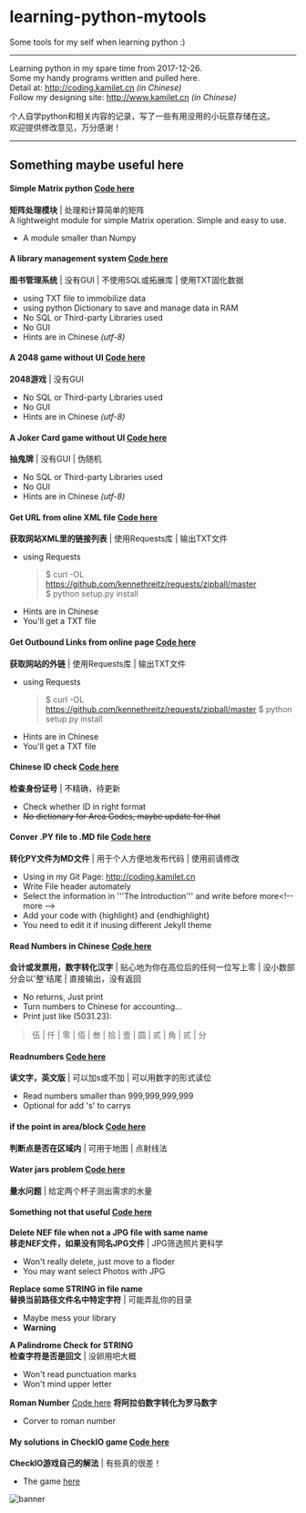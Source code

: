 # learning-python-mytools
Some tools for my self when learning python :)

---
Learning python in my spare time from 2017-12-26.  
Some my handy programs written and pulled here.  
Detail at: http://coding.kamilet.cn _(in Chinese)_  
Follow my designing site: http://www.kamilet.cn _(in Chinese)_  

个人自学python和相关内容的记录，写了一些有用没用的小玩意存储在这。  
欢迎提供修改意见，万分感谢！

---
## Something maybe useful here

#### Simple Matrix python [Code here](https://github.com/Kamilet/Simple-Matrix-python)
**矩阵处理模块** \| 处理和计算简单的矩阵  
A lightweight module for simple Matrix operation. Simple and easy to use.  
+ A module smaller than Numpy

#### A library management system [Code here](https://github.com/Kamilet/learning-coding/tree/master/simple-program/python-library-system)  
**图书管理系统** \| 没有GUI \| 不使用SQL或拓展库 \| 使用TXT固化数据  
+ using TXT file to immobilize data
+ using python Dictionary to save and manage data in RAM
+ No SQL or Third-party Libraries used
+ No GUI
+ Hints are in Chinese _(utf-8)_

#### A 2048 game without UI [Code here](https://github.com/Kamilet/learning-coding/tree/master/simple-program/2048-python-game)  
**2048游戏** \| 没有GUI  
+ No SQL or Third-party Libraries used
+ No GUI
+ Hints are in Chinese _(utf-8)_

#### A Joker Card game without UI [Code here](https://github.com/Kamilet/learning-coding/tree/master/simple-program/try-not-remain-joker-python-game)
**抽鬼牌** \| 没有GUI \| 伪随机  
+ No SQL or Third-party Libraries used
+ No GUI
+ Hints are in Chinese _(utf-8)_

#### Get URL from oline XML file [Code here](https://github.com/Kamilet/learning-coding/blob/master/simple-program/tools-in-python-shell/get-url-in-XML.py)  
**获取网站XML里的链接列表** \| 使用Requests库 \| 输出TXT文件  
+ using Requests
    >$ curl -OL https://github.com/kennethreitz/requests/zipball/master  
    >$ python setup.py install
+ Hints are in Chinese
+ You'll get a TXT file

#### Get Outbound Links from online page [Code here](https://github.com/Kamilet/learning-coding/blob/master/simple-program/tools-in-python-shell/get-exURL-in-HTML.py)  
**获取网站的外链** \| 使用Requests库 \| 输出TXT文件  
+ using Requests
    >$ curl -OL https://github.com/kennethreitz/requests/zipball/master
    >$ python setup.py install
+ Hints are in Chinese
+ You'll get a TXT file

#### Chinese ID check [Code here](https://github.com/Kamilet/learning-coding/blob/master/simple-program/tools-in-python-shell/Chinese-ID-Check%20simple.py)  
**检查身份证号** \| 不精确，待更新  
+ Check whether ID in right format
+ ~~No dictionary for Area Codes, maybe update for that~~

#### Conver .PY file to .MD file [Code here](https://github.com/Kamilet/learning-coding/blob/master/simple-program/tools-in-python-shell/PY-to-MD-for-jekyll-POST.py)  
**转化PY文件为MD文件** \| 用于个人方便地发布代码 \| 使用前请修改  
+ Using in my Git Page: http://coding.kamilet.cn
+ Write File header automately
+ Select the information in &apos;&apos;&apos;The Introduction&apos;&apos;&apos; and write before more&lt;!-- more --&gt;
+ Add your code with {highlight} and {endhighlight}
+ You need to edit it if inusing different Jekyll theme

#### Read Numbers in Chinese [Code here](https://github.com/Kamilet/learning-coding/blob/master/simple-program/tools-in-python-shell/Chinese-Number.py)
**会计或发票用，数字转化汉字** \| 贴心地为你在高位后的任何一位写上零 \| 没小数部分会以'整'结尾 \| 直接输出，没有返回  
+ No returns, Just print
+ Turn numbers to Chinese for accounting...
+ Print just like (5031.23):  

> 伍 | 仟 | 零 | 佰 | 叁 | 拾 | 壹 | 圆 | 贰 | 角 | 贰 | 分

#### Readnumbers [Code here](https://github.com/Kamilet/learning-coding/blob/master/simple-program/check-io-solutions/speechmodule.py)
**读文字，英文版** \| 可以加s或不加 \| 可以用数字的形式读位
+ Read numbers smaller than 999,999,999,999
+ Optional for add 's' to carrys

#### if the point in area/block [Code here](https://github.com/Kamilet/learning-coding/blob/master/simple-program/check-io-solutions/inside-block.py)
**判断点是否在区域内** \| 可用于地图 \| 点射线法

#### Water jars problem [Code here](https://github.com/Kamilet/learning-coding/blob/master/simple-program/check-io-solutions/water-jars.py)
**量水问题** \| 给定两个杯子测出需求的水量

#### Something not that useful [Code here](https://github.com/Kamilet/learning-coding/tree/master/simple-program/tools-in-python-shell)  

**Delete NEF file when not a JPG file with same name**  
**移走NEF文件，如果没有同名JPG文件** \| JPG筛选照片更科学  
+ Won't really delete, just move to a floder
+ You may want select Photos with JPG

**Replace some STRING in file name**  
**替换当前路径文件名中特定字符** \| 可能弄乱你的目录  
+ Maybe mess your library 
+ __Warning__

**A Palindrome Check for STRING**  
**检查字符是否是回文** \| 没卵用吧大概  
+ Won't read punctuation marks  
+ Won't mind upper letter  

**Roman Number** [Code here](https://github.com/Kamilet/learning-coding/blob/master/simple-program/check-io-solutions/roman-numerals.py)
**将阿拉伯数字转化为罗马数字**
+ Corver to roman number

#### My solutions in CheckIO game [Code here](https://github.com/Kamilet/learning-coding/tree/master/simple-program/check-io-solutions)
**CheckIO游戏自己的解法** \| 有些真的很差！  
+ The game [here](https://py.checkio.org/)


![banner](http://outb2o3fz.bkt.clouddn.com/17-12-31/74609173.jpg)
